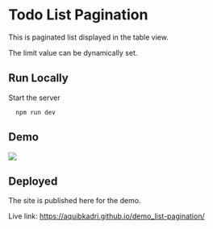 
# Todo List Pagination

This is paginated list displayed in the table view.

The limit value can be dynamically set.


## Run Locally

Start the server

```
  npm run dev
```

## Demo

![](https://github.com/aquibkadri/todo_list/blob/main/demo.gif)

## Deployed

The site is published here for the demo.

Live link: https://aquibkadri.github.io/demo_list-pagination/

